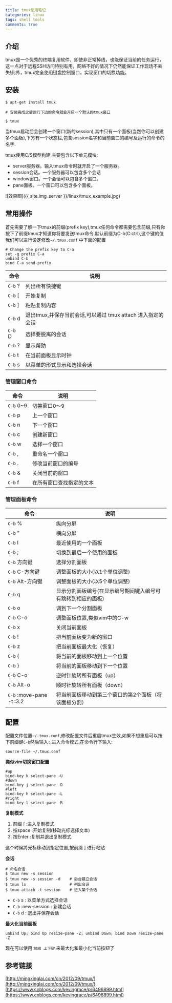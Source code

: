 ```yaml
---
title: tmux使用笔记
categories: linux
tags: shell tools
comments: true
---
```


## 介绍

tmux是一个优秀的终端复用软件，即使非正常掉线，也能保证当前的任务运行，这一点对于远程SSH访问特别有用，网络不好的情况下仍然能保证工作现场不丢失!此外，tmux完全使用键盘控制窗口，实现窗口的切换功能。

## 安装

```shell
$ apt-get install tmux

# 安装完成之后运行下边的命令就会开启一个默认的tmux窗口

$ tmux
```

当tmux启动后会创建一个窗口(新的session),其中只有一个面板(当然你可以创建多个面板),下方有一个状态栏,包含session名字和当前窗口的编号及运行的命令的名字.

tmux使用C/S模型构建,主要包含以下单元模块:

* server服务器。输入tmux命令时就开启了一个服务器。
* session会话。一个服务器可以包含多个会话
* window窗口。一个会话可以包含多个窗口。
* pane面板。一个窗口可以包含多个面板。

![效果图]({{ site.img_server }}/linux/tmux_example.jpg)

<!-- more -->

## 常用操作

首先需要了解一下tmux的前缀(prefix key),tmux任何命令都需要包含前缀,只有你按下了前缀tmux才知道你将要发送tmux命令.默认前缀为C-b(C:ctrl),这个键的值我们可以进行设定修改`~/.tmux.conf` 中下面的配置

```shell
# Change the prefix key to C-a
set -g prefix C-a
unbind C-b
bind C-a send-prefix
```

命令          | 说明
--------------|---------------
`C-b` ?       | 列出所有快捷键
`C-b` [       | 开始复制
`C-b` ]       | 粘贴复制内容
`C-b` d       | 退出tmux,并保存当前会话,可以通过 tmux attach 进入指定的会话
`C-b` D       | 选择要脱离的会话
`C-b` ?       | 显示帮助
`C-b` t       | 在当前面板显示时钟
`C-b` s       | 以菜单的形式显示和选择会话

### 管理窗口命令

命令          | 说明
--------------|---------------
`C-b` 0~9     | 切换窗口0～9
`C-b` p       | 上一个窗口
`C-b` n       | 下一个窗口
`C-b` c       | 创建新窗口
`C-b` w       | 选择一个窗口
`C-b` ,       | 重命名一个窗口
`C-b` .       | 修改当前窗口的编号
`C-b` &       | 关闭当前的窗口
`C-b` f       | 在所有窗口查找指定的文本

### 管理面板命令

命令          | 说明
--------------|---------------
`C-b` %       | 纵向分屏
`C-b` "       | 横向分屏
`C-b` l       | 最近使用的一个面板
`C-b` ;       | 切换到最后一个使用的面板
`C-b` 方向键  | 选择分割面板
`C-b` C-方向键| 调整面板的大小(以1个单位调整)
`C-b` Alt-方向键| 调整面板的大小(以5个单位调整)
`C-b` q       | 显示分割面板编号(在显示编号期间键入编号可有跳转到相应的面板)
`C-b` o       | 调到下一个分割面板
`C-b` C-o     | 调整面板位置,类似vim中的C-w
`C-b` x       | 关闭当前面板
`C-b` !       | 把当前面板变为新的窗口
`C-b` z       | 把当前面板最大化（恢复）
`C-b` {       | 将当前的面板移动到上一个位置
`C-b` }       | 将当前的面板移动到下一个位置
`C-b` C-o     | 逆时针旋转所有面板（up）
`C-b` Alt-o   | 顺时针旋转所有面板（down）
`C-b` :move-pane -t :3.2 | 将当前面板移动到第三个窗口的第2个面板（将该面板分割）


## 配置

配置文件位置`~/.tmux.conf`,修改配置文件后重启tmux生效,如果不想重启可以按下前缀键`C-b`然后输入`:`,进入命令模式,在命令行下输入:

```shell
source-file ~/.tmux.conf
```

**类似vim切换窗口配置**

```shell
#up
bind-key k select-pane -U
#down
bind-key j select-pane -D
#left
bind-key h select-pane -L
#right
bind-key l select-pane -R
```

**复制模式**

1. 前缀 [   :进入复制模式
2. 按space  :开始复制(移动光标选择文本)
3. 按Enter  :复制并退出复制模式

这个时候將光标移动到指定位置,按前缀 ] 进行粘贴

**会话**

```
# 命名会话
$ tmux new -s session
$ tmux new -s session -d    # 后台建立会话
$ tmux ls                   # 列出会话
$ tmux attach -t session    # 进入某个会话
```

* `C-b` s : 以菜单方式选择会话
* `C-b` :new-session : 新建会话
* `C-b` d : 退出并保存会话


**最大化当前面板**

```
unbind Up; bind Up resize-pane -Z; unbind Down; bind Down resize-pane -Z
```
现在可以使用 `前缀 上下键` 来最大化和最小化当前按钮了

## 参考链接

[http://mingxinglai.com/cn/2012/09/tmux/](http://mingxinglai.com/cn/2012/09/tmux/)
[https://www.cnblogs.com/kevingrace/p/6496899.html](https://www.cnblogs.com/kevingrace/p/6496899.html)
